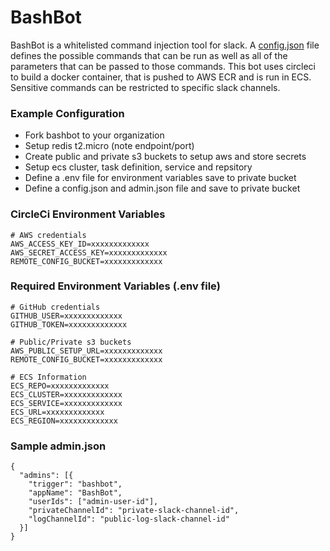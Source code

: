 # BashBot

BashBot is a whitelisted command injection tool for slack. A [config.json](config.json) file defines the possible commands that can be run as well as all of the parameters that can be passed to those commands. This bot uses circleci to build a docker container, that is pushed to AWS ECR and is run in ECS. Sensitive commands can be restricted to specific slack channels. 

### Example Configuration

  - Fork bashbot to your organization
  - Setup redis t2.micro (note endpoint/port)
  - Create public and private s3 buckets to setup aws and store secrets
  - Setup ecs cluster, task definition, service and repsitory
  - Define a .env file for environment variables save to private bucket
  - Define a config.json and admin.json file and save to private bucket

### CircleCi Environment Variables
```
# AWS credentials
AWS_ACCESS_KEY_ID=xxxxxxxxxxxxx
AWS_SECRET_ACCESS_KEY=xxxxxxxxxxxxx
REMOTE_CONFIG_BUCKET=xxxxxxxxxxxxx
```

### Required Environment Variables (.env file)
```
# GitHub credentials
GITHUB_USER=xxxxxxxxxxxxx
GITHUB_TOKEN=xxxxxxxxxxxxx

# Public/Private s3 buckets
AWS_PUBLIC_SETUP_URL=xxxxxxxxxxxxx
REMOTE_CONFIG_BUCKET=xxxxxxxxxxxxx

# ECS Information
ECS_REPO=xxxxxxxxxxxxx
ECS_CLUSTER=xxxxxxxxxxxxx
ECS_SERVICE=xxxxxxxxxxxxx
ECS_URL=xxxxxxxxxxxxx
ECS_REGION=xxxxxxxxxxxxx
```

### Sample admin.json
```
{
  "admins": [{
    "trigger": "bashbot",
    "appName": "BashBot",
    "userIds": ["admin-user-id"],
    "privateChannelId": "private-slack-channel-id",
    "logChannelId": "public-log-slack-channel-id"
  }]
}
```

